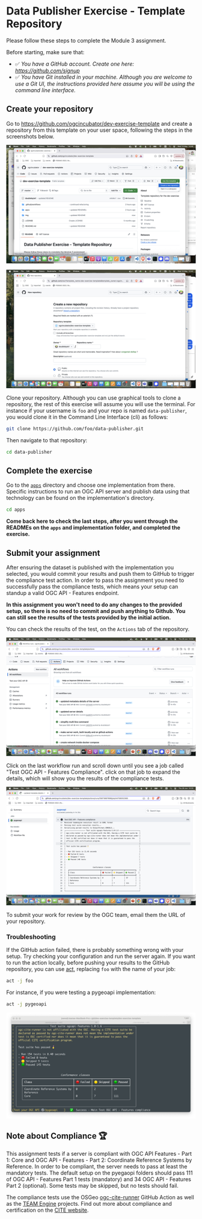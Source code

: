 # Data Publisher Exercise - Template Repository

Please follow these steps to complete the Module 3 assignment.

Before starting, make sure that:

- ✅ *You have a GitHub account. Create one here: https://github.com/signup*
- ✅ *You have Git installed in your machine. Although you are welcome to use a Git UI, the instructions provided here assume you will be using the command line interface.*

## Create your repository

Go to https://github.com/ogcincubator/dev-exercise-template and create a repository from this template on your user space, following the steps in the screenshots below.

![Create repo on GitHub - step 1](./img/github1.png)

![Create repo on GitHub - step 2](./img/github2.png)

Clone your repository. Although you can use graphical tools to clone a repository, the rest of this exercise will assume you will use the terminal. For instance if your username is `foo` and your repo is named `data-publisher`, you would clone it in the Command Line Interface (cli) as follows:

```bash
git clone https://github.com/foo/data-publisher.git
```

Then navigate to that repository:

```bash
cd data-publisher
```

## Complete the exercise

Go to the [`apps`](./apps/) directory and choose one implementation from there. Specific instructions to run an OGC API server and publish data using that technology can be found on the implementation's directory.

```bash
cd apps
```

**Come back here to check the last steps, after you went through the READMEs on the `apps` and implementation folder, and completed the exercise.**

## Submit your assignment

After ensuring the dataset is published with the implementation you selected, you would commit your results and push them to GitHub to trigger the compliance test action. In order to pass the assignment you need to successfully pass the compliance tests, which means your setup can standup a valid OGC API - Features endpoint.

**In this assignment you won't need to do any changes to the provided setup, so there is no need to commit and push anything to Github. You can still see the results of the tests provided by the initial action.**

You can check the results of the test, on the `Actions` tab of the repository.

![Check the output of the GitHub action](./img/github3.png)

Click on the last workflow run and scroll down until you see a job called "Test OGC API - Features Compliance". click on that job to expand the details, which will show you the results of the compliance tests.

![Check the output of the GitHub action](./img/github_action.png)

To submit your work for review by the OGC team, email them the URL of your repository.

### Troubleshooting

If the GitHub action failed, there is probably something wrong with your setup. Try checking your configuration and run the server again. If you want to run the action locally, before pushing your results to the GitHub repository, you can use [act](https://github.com/nektos/act), replacing `foo` with the name of your job: 

```bash
act -j foo
```

For instance, if you were testing a pygeoapi implementation:

```bash
act -j pygeoapi
```

![Act output on a console](./img/act-output.png)

## Note about Compliance 🏆

This assignment tests if a server is compliant with OGC API Features - Part 1: Core and OGC API - Features - Part 2: Coordinate Reference Systems by Reference. In order to be compliant, the server needs to pass at least the mandatory tests. The default setup on the pyegaopi folders should pass 111 of OGC API - Features Part 1 tests (mandatory) and 34 OGC API - Features Part 2 (optional). Some tests may be skipped, but no tests should fail.

The compliance tests use the OSGeo [ogc-cite-runner](https://github.com/OSGeo/ogc-cite-runner) GitHub Action as well as the [TEAM Engine](https://github.com/opengeospatial/teamengine) projects. Find out more about compliance and certification on the [CITE website](https://cite.opengeospatial.org/teamengine).
